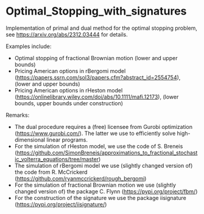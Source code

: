 # Optimal_Stopping_with_signatures
Implementation of primal and dual method for the optimal stopping problem, see https://arxiv.org/abs/2312.03444 for details.

Examples include: 
- Optimal stopping of fractional Brownian motion (lower and upper bounds)
- Pricing American options in rBergomi model (https://papers.ssrn.com/sol3/papers.cfm?abstract_id=2554754), (lower and upper bounds)
- Pricing American options in rHeston model (https://onlinelibrary.wiley.com/doi/abs/10.1111/mafi.12173), (lower bounds, upper bounds under construction)

Remarks:
- The dual procedure requires a (free) licensee from Gurobi optimization (https://www.gurobi.com/). The latter we use to efficiently solve high-dimensional linear programs.
- For the simulation of rHeston model, we use the code of S. Breneis (https://github.com/SimonBreneis/approximations_to_fractional_stochastic_volterra_equations/tree/master)
- The simulation of rBergomi model we use (slightly changed version of) the code from R. McCrickerd (https://github.com/ryanmccrickerd/rough_bergomi)
- For the simulation of fractional Brownian motion we use (slightly changed version of) the package C. Flynn (https://pypi.org/project/fbm/)
- For the construction of the signature we use the package iisignature (https://pypi.org/project/iisignature/)

